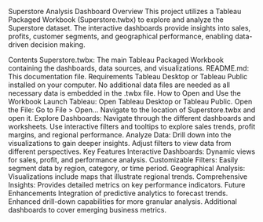Superstore Analysis Dashboard
Overview
This project utilizes a Tableau Packaged Workbook (Superstore.twbx) to explore and analyze the Superstore dataset. The interactive dashboards provide insights into sales, profits, customer segments, and geographical performance, enabling data-driven decision making.

Contents
Superstore.twbx: The main Tableau Packaged Workbook containing the dashboards, data sources, and visualizations.
README.md: This documentation file.
Requirements
Tableau Desktop or Tableau Public installed on your computer.
No additional data files are needed as all necessary data is embedded in the .twbx file.
How to Open and Use the Workbook
Launch Tableau: Open Tableau Desktop or Tableau Public.
Open the File:
Go to File > Open...
Navigate to the location of Superstore.twbx and open it.
Explore Dashboards:
Navigate through the different dashboards and worksheets.
Use interactive filters and tooltips to explore sales trends, profit margins, and regional performance.
Analyze Data:
Drill down into the visualizations to gain deeper insights.
Adjust filters to view data from different perspectives.
Key Features
Interactive Dashboards: Dynamic views for sales, profit, and performance analysis.
Customizable Filters: Easily segment data by region, category, or time period.
Geographical Analysis: Visualizations include maps that illustrate regional trends.
Comprehensive Insights: Provides detailed metrics on key performance indicators.
Future Enhancements
Integration of predictive analytics to forecast trends.
Enhanced drill-down capabilities for more granular analysis.
Additional dashboards to cover emerging business metrics.
